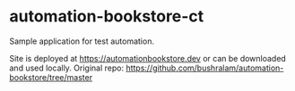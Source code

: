 # automation-bookstore-ct

Sample application for test automation.

Site is deployed at https://automationbookstore.dev or can be downloaded and used locally.
Original repo: https://github.com/bushralam/automation-bookstore/tree/master
